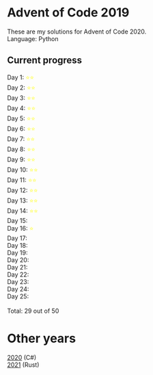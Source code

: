 # Advent of Code 2019

These are my solutions for Advent of Code 2020.\
Language: Python

## Current progress

Day 1: <span style="color:yellow">&#11088;&#11088;</span>\
Day 2: <span style="color:yellow">&#11088;&#11088;</span>\
Day 3: <span style="color:yellow">&#11088;&#11088;</span>\
Day 4: <span style="color:yellow">&#11088;&#11088;</span>\
Day 5: <span style="color:yellow">&#11088;&#11088;</span>\
Day 6: <span style="color:yellow">&#11088;&#11088;</span>\
Day 7: <span style="color:yellow">&#11088;&#11088;</span>\
Day 8: <span style="color:yellow">&#11088;&#11088;</span>\
Day 9: <span style="color:yellow">&#11088;&#11088;</span>\
Day 10: <span style="color:yellow">&#11088;&#11088;</span>\
Day 11: <span style="color:yellow">&#11088;&#11088;</span>\
Day 12: <span style="color:yellow">&#11088;&#11088;</span>\
Day 13: <span style="color:yellow">&#11088;&#11088;</span>\
Day 14: <span style="color:yellow">&#11088;&#11088;</span>\
Day 15: <span style="color:yellow"></span>\
Day 16: <span style="color:yellow">&#11088;</span>\
Day 17: <span style="color:yellow"></span>\
Day 18: <span style="color:yellow"></span>\
Day 19: <span style="color:yellow"></span>\
Day 20: <span style="color:yellow"></span>\
Day 21: <span style="color:yellow"></span>\
Day 22: <span style="color:yellow"></span>\
Day 23: <span style="color:yellow"></span>\
Day 24: <span style="color:yellow"></span>\
Day 25: <span style="color:yellow"></span>\
\
Total: 29 out of 50

# Other years

[2020](https://github.com/Bjoergermeister/AdventOfCode2020) (C#)\
[2021](https://github.com/Bjoergermeister/AdventOfCode2021) (Rust)
